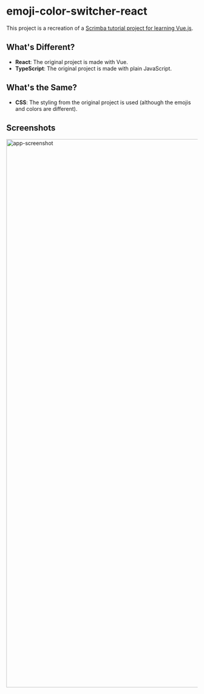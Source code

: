 # emoji-color-switcher-react

This project is a recreation of a [Scrimba tutorial project for learning Vue.js](https://scrimba.com/learn/learnvue).

## What's Different?

- **React**: The original project is made with Vue.
- **TypeScript**: The original project is made with plain JavaScript.

## What's the Same?

- **CSS**: The styling from the original project is used (although the emojis and colors are different).

## Screenshots

<img width="1440" alt="app-screenshot" src="https://github.com/MatthewWurl/emoji-color-switcher-react/assets/56481807/c85e14f2-94d2-4f72-8109-975046837ba3">
